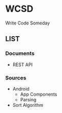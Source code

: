 # WCSD
Write Code Someday

## LIST
### Documents
 * REST API
### Sources
 * Android
    - App Components
    - Parsing
 * Sort Algorithm
